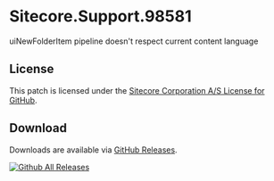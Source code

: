 # Sitecore.Support.98581
uiNewFolderItem pipeline doesn't respect current content language

## License  
This patch is licensed under the [Sitecore Corporation A/S License for GitHub](https://github.com/sitecoresupport/Sitecore.Support.98581/blob/master/LICENSE).  

## Download  
Downloads are available via [GitHub Releases](https://github.com/sitecoresupport/Sitecore.Support.98581/releases).  

[![Github All Releases](https://img.shields.io/github/downloads/SitecoreSupport/Sitecore.Support.98581/total.svg)](https://github.com/SitecoreSupport/Sitecore.Support.98581/releases)
